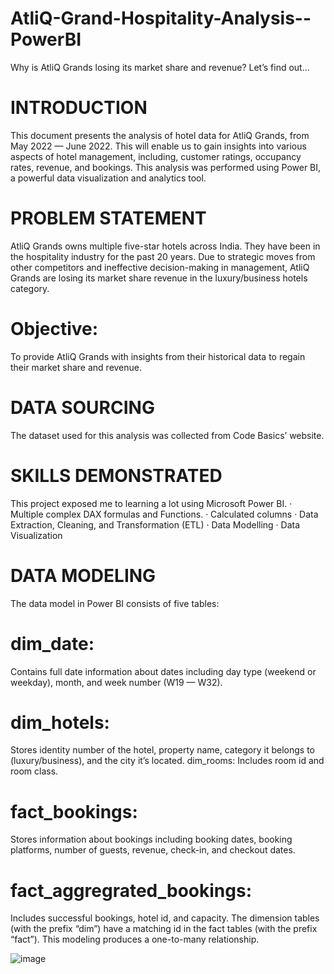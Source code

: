 # AtliQ-Grand-Hospitality-Analysis--PowerBI

Why is AtliQ Grands losing its market share and revenue? Let’s find out...

# INTRODUCTION
This document presents the analysis of hotel data for AtliQ Grands, from May 2022 — June 2022. This will enable us to gain insights into various aspects of hotel management, including, customer ratings, occupancy rates, revenue, and bookings. This analysis was performed using Power BI, a powerful data visualization and analytics tool.

# PROBLEM STATEMENT
AtliQ Grands owns multiple five-star hotels across India. They have been in the hospitality industry for the past 20 years. Due to strategic moves from other competitors and ineffective decision-making in management, AtliQ Grands are losing its market share revenue in the luxury/business hotels category.

# Objective: 
To provide AtliQ Grands with insights from their historical data to regain their market share and revenue.

# DATA SOURCING
The dataset used for this analysis was collected from Code Basics’ website.

# SKILLS DEMONSTRATED
This project exposed me to learning a lot using Microsoft Power BI.
· Multiple complex DAX formulas and Functions.
· Calculated columns
· Data Extraction, Cleaning, and Transformation (ETL)
· Data Modelling
· Data Visualization

# DATA MODELING
The data model in Power BI consists of five tables:

# dim_date: 
Contains full date information about dates including day type (weekend or weekday), month, and week number (W19 — W32). 
# dim_hotels: 
Stores identity number of the hotel, property name, category it belongs to (luxury/business), and the city it’s located. dim_rooms: Includes room id and room class. 
# fact_bookings: 
Stores information about bookings including booking dates, booking platforms, number of guests, revenue, check-in, and checkout dates. 
# fact_aggregrated_bookings: 
Includes successful bookings, hotel id, and capacity. The dimension tables (with the prefix “dim”) have a matching id in the fact tables (with the prefix “fact”). 
This modeling produces a one-to-many relationship.

![image](https://github.com/Dev-dataanalyst/AtliQ-Grand-Hospitality-Analysis--PowerBI/assets/143479964/e7d6c088-d55c-4a9e-bf75-a0225d6dd844)






